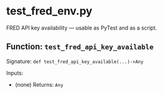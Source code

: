 # test_fred_env.py

FRED API key availability — usable as PyTest and as a script.

## Function: `test_fred_api_key_available`

Signature: `def test_fred_api_key_available(...)->Any`

Inputs:
- (none)
Returns: `Any`
